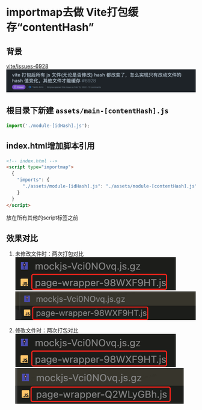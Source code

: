 # importmap去做 Vite打包缓存“contentHash”

## 背景

[vite/issues-6928](https://github.com/vitejs/vite/issues/6928)
![20240521101047](https://raw.githubusercontent.com/asasugar/pic-bed/master/imgs/20240521101047.png)

## 根目录下新建 `assets/main-[contentHash].js`

```js
import('./module-[idHash].js');
```

## index.html增加脚本引用

```html
<!-- index.html -->
<script type="importmap">
  {
    "imports": {
      "./assets/module-[idHash].js": "./assets/module-[contentHash].js"
    }
  }
</script>
```
放在所有其他的script标签之前

## 效果对比

 1. 未修改文件时：两次打包对比
![20240521100709](https://raw.githubusercontent.com/asasugar/pic-bed/master/imgs/20240521100709.png)
![20240521100914](https://raw.githubusercontent.com/asasugar/pic-bed/master/imgs/20240521100914.png)

 2. 修改文件时：两次打包对比
![20240521100709](https://raw.githubusercontent.com/asasugar/pic-bed/master/imgs/20240521100709.png)
![20240521100956](https://raw.githubusercontent.com/asasugar/pic-bed/master/imgs/20240521100956.png)
